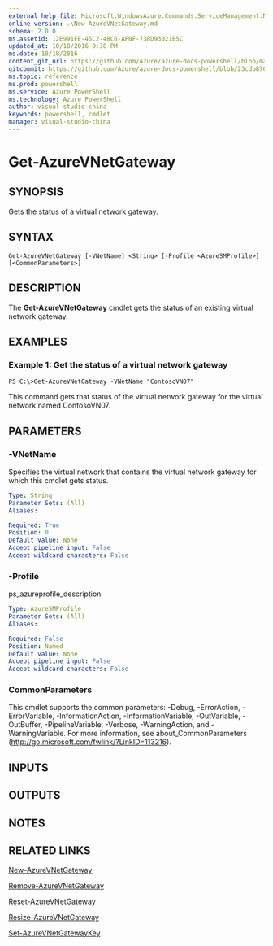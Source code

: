 ```yaml
---
external help file: Microsoft.WindowsAzure.Commands.ServiceManagement.Network.dll-Help.xml
online version: .\New-AzureVNetGateway.md
schema: 2.0.0
ms.assetid: 12E991FE-45C2-48C6-AF0F-738D93021E5C
updated_at: 10/18/2016 9:38 PM
ms.date: 10/18/2016
content_git_url: https://github.com/Azure/azure-docs-powershell/blob/master/azureps-cmdlets-docs/ServiceManagement/Azure.Networking/v1.6.1/Get-AzureVNetGateway.md
gitcommit: https://github.com/Azure/azure-docs-powershell/blob/23cdb8705d4ab9807c0e21b238f3b134a7d49c7d/azureps-cmdlets-docs/ServiceManagement/Azure.Networking/v1.6.1/Get-AzureVNetGateway.md
ms.topic: reference
ms.prod: powershell
ms.service: Azure PowerShell
ms.technology: Azure PowerShell
author: visual-studio-china
keywords: powershell, cmdlet
manager: visual-studio-china
---
```


# Get-AzureVNetGateway

## SYNOPSIS
Gets the status of a virtual network gateway.

## SYNTAX

```
Get-AzureVNetGateway [-VNetName] <String> [-Profile <AzureSMProfile>] [<CommonParameters>]
```

## DESCRIPTION
The **Get-AzureVNetGateway** cmdlet gets the status of an existing virtual network gateway.

## EXAMPLES

### Example 1: Get the status of a virtual network gateway
```
PS C:\>Get-AzureVNetGateway -VNetName "ContosoVN07"
```

This command gets that status of the virtual network gateway for the virtual network named ContosoVN07.

## PARAMETERS

### -VNetName
Specifies the virtual network that contains the virtual network gateway for which this cmdlet gets status.

```yaml
Type: String
Parameter Sets: (All)
Aliases: 

Required: True
Position: 0
Default value: None
Accept pipeline input: False
Accept wildcard characters: False
```

### -Profile
ps_azureprofile_description

```yaml
Type: AzureSMProfile
Parameter Sets: (All)
Aliases: 

Required: False
Position: Named
Default value: None
Accept pipeline input: False
Accept wildcard characters: False
```

### CommonParameters
This cmdlet supports the common parameters: -Debug, -ErrorAction, -ErrorVariable, -InformationAction, -InformationVariable, -OutVariable, -OutBuffer, -PipelineVariable, -Verbose, -WarningAction, and -WarningVariable. For more information, see about_CommonParameters (http://go.microsoft.com/fwlink/?LinkID=113216).

## INPUTS

## OUTPUTS

## NOTES

## RELATED LINKS

[New-AzureVNetGateway](.\New-AzureVNetGateway.md)

[Remove-AzureVNetGateway](.\Remove-AzureVNetGateway.md)

[Reset-AzureVNetGateway](.\Reset-AzureVNetGateway.md)

[Resize-AzureVNetGateway](.\Resize-AzureVNetGateway.md)

[Set-AzureVNetGatewayKey](.\Set-AzureVNetGatewayKey.md)



